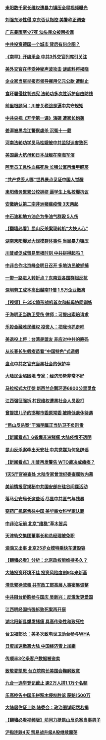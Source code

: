 #### [耒阳数千家长维权遭暴力镇压全程视频曝光](../pages/nsc413/n10685510.md) 

#### [刘强东涉性侵 京东否认指控 美警称正调查](../pages/nsc413/n10684729.md) 

#### [广东暴雨至少7死 汕头民众被困挨饿](../pages/nsc413/n10685406.md) 

#### [中共投资德国一个城市 背后有何企图？](../pages/nsc413/n10685003.md) 

#### [《南早》开编采会 中共3外交官列席引关注](../pages/nsc413/n10685271.md) 

#### [美外交官在华受神秘声波攻击 谜底料将揭晓](../pages/nsc413/n10685368.md) 

#### [企业家当庭举报市领导挪用亿元公款 遭制止](../pages/nsc413/n10685324.md) 

#### [食环署侵扰判违宪 法轮功多次胜诉护自由防线](../pages/nsc413/n10685081.md) 

#### [前里根顾问：川普关税战是逼中共守规矩](../pages/nsc413/n10685266.md) 

#### [中共央视《开学第一课》演砸 遭家长炮轰](../pages/nsc413/n10685062.md) 

#### [姜湃被黑龙江警察虐杀 沉冤十一载](../pages/nsc413/n10685104.md) 

#### [河南法轮功学员马桂娥被中共监狱迫害致死](../pages/nsc413/n10684974.md) 

#### [美国最大航母和日本战舰在南海军演](../pages/nsc413/n10685158.md) 

#### [阿里员工急性血癌死后 长租公寓再爆甲醛房](../pages/nsc413/n10685128.md) 

#### [“共产党丢人哪”世界景点见证中国人觉醒](../pages/nsc413/n10679288.md) 

#### [耒阳债务累累公校拥挤 逼学生上私校爆抗议](../pages/nsc413/n10685076.md) 

#### [安徽确认第二宗非洲猪瘟疫情 3天两起](../pages/nsc413/n10685135.md) 

#### [中石油和地方油企为争油气群殴 5人伤](../pages/nsc413/n10685037.md) 

#### [【翻墙必看】昆山反杀案现转机“大快人心”](../pages/nsc413/n10684167.md) 

#### [湖南耒阳爆发大规模群体事件 当局暴力镇压](../pages/nsc413/n10684804.md) 

#### [川普或促成贸易里根时刻 中共拼得起吗？](../pages/nsc413/n10684311.md) 

#### [中非合作北京峰会明日召开 多地访民被抓捕](../pages/nsc413/n10684545.md) 

#### [一带一路进入转折点？东南亚各国群起反抗](../pages/nsc413/n10684758.md) 

#### [深圳劳工成本高出越南11倍 1.5万企业撤离](../pages/nsc413/n10684401.md) 

#### [【视频】F-35C隐形战机首次和航母协同训练](../pages/nsc413/n10674568.md) 

#### [于海明正当防卫受伤 律师：可提出索赔请求](../pages/nsc413/n10684368.md) 

#### [乐投金融难民维权 投资人：把我也抓走吧](../pages/nsc413/n10684333.md) 

#### [美退役上将：台湾是盟友 非应对中共的筹码](../pages/nsc413/n10684530.md) 

#### [从长春长生假疫苗看“中国特色”式造假](../pages/nsc413/n10684053.md) 

#### [盘点中共贪官充当黑社会的保护伞](../pages/nsc413/n10684140.md) 

#### [大陆民企陷困境 专家：经济形势非常不好](../pages/nsc413/n10684142.md) 

#### [马拉松式大迁徙 新西兰企鹅环游6800公里觅食](../pages/nsc413/n10684104.md) 

#### [江西强征强拆 村民维权遭黑社会人员殴打](../pages/nsc413/n10684060.md) 

#### [曾提拔儿子的邯郸市委原常委 被降低退休待遇](../pages/nsc413/n10684020.md) 

#### [“昆山反杀案”于海明属正当防卫不负刑责](../pages/nsc413/n10684019.md) 

#### [【新闻看点】6省爆非洲猪瘟 大陆疫情不透明](../pages/nsc413/n10683869.md) 

#### [昆山反杀案牵出天安社 中共党媒为何急辟谣](../pages/nsc413/n10682773.md) 

#### [【新闻看点】川普再发警告 WTO裁决或瘫痪？](../pages/nsc413/n10683750.md) 

#### [1天5厅官被查处 大陆专家曾泄纪委查腐败内幕](../pages/nsc413/n10683839.md) 

#### [美前情报官揭秘中共国安部在硅谷间谍活动](../pages/nsc413/n10682592.md) 

#### [落马公安局长这些话 尽显中共匪气与残暴](../pages/nsc413/n10683808.md) 

#### [窃药厂机密售往中国 美华裔女科学家认罪](../pages/nsc413/n10683803.md) 

#### [中非论坛前 北京“维稳”草木皆兵](../pages/nsc413/n10683690.md) 

#### [天津轨交集团董事长和总经理被免职](../pages/nsc413/n10683711.md) 

#### [滴滴又出事 北京25岁女模特乘快车遭毁容](../pages/nsc413/n10683521.md) 

#### [【翻墙必看】分析：北京政权能维持多久？](../pages/nsc413/n10682681.md) 

#### [大陆投资环境不佳 投资风险度创9年来新高](../pages/nsc413/n10682957.md) 

#### [清洗郭徐流毒 共军政工部高层人事密集调整](../pages/nsc413/n10683575.md) 

#### [中共阻台侨胞参与国庆 吴新兴：反激发更爱国](../pages/nsc413/n10683491.md) 

#### [江西明经国抗强拆致死案再开庭](../pages/nsc413/n10683410.md) 

#### [湖北阳新县爆发猪瘟 具高传染性和致死性](../pages/nsc413/n10683222.md) 

#### [台卫福部长：美多次致电世卫助台参与WHA](../pages/nsc413/n10683438.md) 

#### [日资加速撤离大陆 中国经济雪上加霜](../pages/nsc413/n10683213.md) 

#### [传顺丰3亿条客户数据被盗卖](../pages/nsc413/n10683272.md) 

#### [致敬麦凯恩 台立院院长美国会鞠躬致意](../pages/nsc413/n10683294.md) 

#### [九合一选举登记截止 逾2万人拼1.1万个名额](../pages/nsc413/n10683228.md) 

#### [乐高控告中国乐拼积木侵权胜诉 获赔1500万](../pages/nsc413/n10683159.md) 

#### [大陆居住证上路 陆委会：政治图谋昭然若揭](../pages/nsc413/n10683109.md) 

#### [【翻墙必看视频版】坊间力挺昆山反杀案当事男子](../pages/nsc413/n10677519.md) 

#### [沪指连跌4天 贸易战升级A股继续震荡](../pages/nsc413/n10682698.md) 

